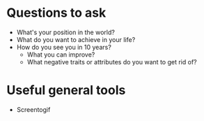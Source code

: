 # Questions to ask
- What's your position in the world?
- What do you want to achieve in your life?
- How do you see you in 10 years?
  - What you can improve?
  - What negative traits or attributes do you want to get rid of?


# Useful general tools
- Screentogif
